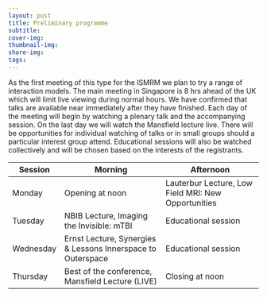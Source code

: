 ```yaml
---
layout: post
title: Preliminary programme
subtitle: 
cover-img:
thumbnail-img: 
share-img: 
tags:
---
```


As the first meeting of this type for the ISMRM we plan to try a range of interaction models. The main meeting in Singapore is 8 hrs ahead of the UK which will limit live viewing during normal hours. We have confirmed that talks are available near immediately after they have finished. Each day of the meeting will begin by watching a plenary talk and the accompanying session. On the last day we will watch the Mansfield lecture live. There will be opportunities for individual watching of talks or in small groups should a particular interest group attend. Educational sessions will also be watched collectively and will be chosen based on the interests of the registrants.

Session|Morning|Afternoon
---|---|---
Monday|Opening at noon|Lauterbur Lecture, Low Field MRI: New Opportunities
Tuesday|NBIB Lecture, Imaging the Invisible: mTBI|Educational session
Wednesday|Ernst Lecture, Synergies & Lessons Innerspace to Outerspace|Educational session
Thursday|Best of the conference, Mansfield Lecture (LIVE)|Closing at noon
